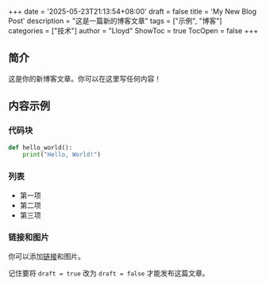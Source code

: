 +++
date = '2025-05-23T21:13:54+08:00'
draft = false
title = 'My New Blog Post'
description = "这是一篇新的博客文章"
tags = ["示例", "博客"]
categories = ["技术"]
author = "Lloyd"
ShowToc = true
TocOpen = false
+++

## 简介

这是你的新博客文章。你可以在这里写任何内容！

## 内容示例

### 代码块

```python
def hello_world():
    print("Hello, World!")
```

### 列表

- 第一项
- 第二项
- 第三项

### 链接和图片

你可以添加[链接](https://www.example.com)和图片。

记住要将 `draft = true` 改为 `draft = false` 才能发布这篇文章。
